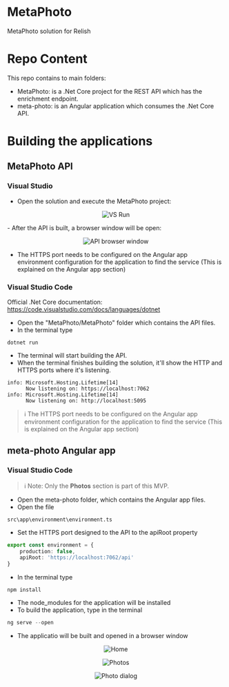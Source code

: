 # MetaPhoto
MetaPhoto solution for Relish

# Repo Content
This repo contains to main folders:
- MetaPhoto: is a .Net Core project for the REST API which has the enrichment endpoint.
- meta-photo: is an Angular application which consumes the .Net Core API.

# Building the applications
## MetaPhoto API
### Visual Studio
- Open the solution and execute the MetaPhoto project:
<p align="center">
  <img src="https://user-images.githubusercontent.com/98901974/219536653-ea3a528c-da8a-4672-960d-5c3973067518.png" alt="VS Run"/>
</p>
- After the API is built, a browser window will be open:
<p align="center">
  <img src="https://user-images.githubusercontent.com/98901974/219538376-98df42c8-953b-478c-9dbd-1ecb9165c034.png" alt="API browser window"/>
</p>

- The HTTPS port needs to be configured on the Angular app environment configuration for the application to find the service (This is explained on the Angular app section)

### Visual Studio Code
Official .Net Core documentation: https://code.visualstudio.com/docs/languages/dotnet
- Open the "MetaPhoto/MetaPhoto" folder which contains the API files.
- In the terminal type
```
dotnet run
```
- The terminal will start building the API.
- When the terminal finishes building the solution, it'll show the HTTP and HTTPS ports where it's listening.
```
info: Microsoft.Hosting.Lifetime[14]
      Now listening on: https://localhost:7062
info: Microsoft.Hosting.Lifetime[14]
      Now listening on: http://localhost:5095
```
> ℹ️ The HTTPS port needs to be configured on the Angular app environment configuration for the application to find the service (This is explained on the Angular app section)

## meta-photo Angular app
### Visual Studio Code
> ℹ️ Note: Only the **Photos** section is part of this MVP.
- Open the meta-photo folder, which contains the Angular app files.
- Open the file
```
src\app\environment\environment.ts
```
- Set the HTTPS port designed to the API to the apiRoot property
``` ts
export const environment = {
    production: false,
    apiRoot: 'https://localhost:7062/api'
}
```
- In the terminal type
```
npm install
```
- The node_modules for the application will be installed
- To build the application, type in the terminal
``` powershell
ng serve --open
```
- The applicatio will be built and opened in a browser window
<p align="center">
  <img src="https://user-images.githubusercontent.com/98901974/219539771-1b350c7a-e32e-418d-90d1-fb948a96b17a.png" alt="Home"/>
</p>
<p align="center">
  <img src="https://user-images.githubusercontent.com/98901974/219539954-0ebcb6b2-b442-4836-83ce-7bbd24723237.png" alt="Photos"/>
</p>
<p align="center">
  <img src="https://user-images.githubusercontent.com/98901974/219539980-1b420ab0-8565-4038-b7c0-9f13f8f2160c.png" alt="Photo dialog"/>
</p>

